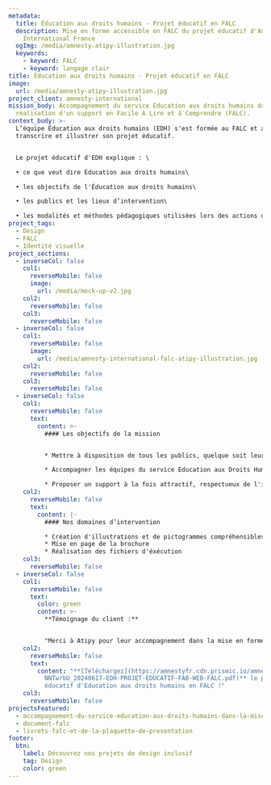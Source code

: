 ```yaml
---
metadata:
  title: Éducation aux droits humains - Projet éducatif en FALC
  description: Mise en forme accessible en FALC du projet éducatif d'Amnesty
    International France
  ogImg: /media/amnesty-atipy-illustration.jpg
  keywords:
    - keyword: FALC
    - keyword: langage clair
title: Éducation aux droits humains - Projet éducatif en FALC
image:
  url: /media/amnesty-atipy-illustration.jpg
project_client: amnesty-international
mission_body: Accompagnement du service Education aux droits humains dans la
  réalisation d'un support en Facile A Lire et à Comprendre (FALC).
context_body: >-
  L’équipe Éducation aux droits humains (EDH) s'est formée au FALC et a souhaité
  transcrire et illustrer son projet éducatif.


  Le projet éducatif d'EDH explique : \

  • ce que veut dire Éducation aux droits humains\

  • les objectifs de l'Éducation aux droits humains\

  • les publics et les lieux d’intervention\

  • les modalités et méthodes pédagogiques utilisées lors des actions d’Éducation aux droits humains.
project_tags:
  - Design
  - FALC
  - Identité visuelle
project_sections:
  - inverseCol: false
    col1:
      reverseMobile: false
      image:
        url: /media/mock-up-v2.jpg
    col2:
      reverseMobile: false
    col3:
      reverseMobile: false
  - inverseCol: false
    col1:
      reverseMobile: false
      image:
        url: /media/amnesty-international-falc-atipy-illustration.jpg
    col2:
      reverseMobile: false
    col3:
      reverseMobile: false
  - inverseCol: false
    col1:
      reverseMobile: false
      text:
        content: >-
          #### L﻿es objectifs de la mission


          * Mettre à disposition de tous les publics, quelque soit leur niveau de compréhension,  des informations claires, lisibles et compréhensibles.

          * Accompagner les équipes du service Education aux Droits Humains dans la mise en place de supports en FALC.

          * P﻿roposer un support à la fois attractif, respectueux de l'identité visuelle d'EDH et facile à lire.
    col2:
      reverseMobile: false
      text:
        content: |-
          #### Nos domaines d’intervention

          * Création d'illustrations et de pictogrammes compréhensibles
          * Mise en page de la brochure
          * R﻿éalisation des fichiers d'éxécution
    col3:
      reverseMobile: false
  - inverseCol: false
    col1:
      reverseMobile: false
      text:
        color: green
        content: >-
          **T﻿émoignage du client :**


          "﻿Merci à Atipy pour leur accompagnement dans la mise en forme accessible de ces deux documents !"
    col2:
      reverseMobile: false
      text:
        content: "**[T﻿éléchargez](https://amnestyfr.cdn.prismic.io/amnestyfr/ZoKj7x5Le\
          NNTwrbU_20240617-EDH-PROJET-EDUCATIF-FAB-WEB-FALC.pdf)** le projet
          éducatif d'Education aux droits humains en FALC !"
    col3:
      reverseMobile: false
projectsFeatured:
  - accompagnement-du-service-education-aux-droits-humains-dans-la-mise-en-place-d-une-strategie-globale-d-accessibilite-et-d-inclusion-des-outils-de-communication
  - document-falc
  - livrets-falc-et-de-la-plaquette-de-presentation
footer:
  btn:
    label: Découvrez nos projets de design inclusif
    tag: Design
    color: green
---
```


